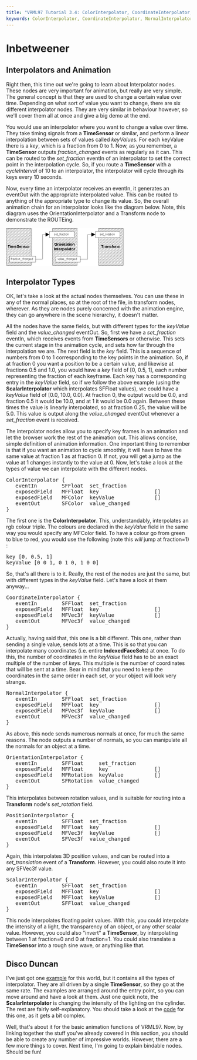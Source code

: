 ```yaml
---
title: "VRML97 Tutorial 3.4: ColorInterpolator, CoordinateInterpolator, NormalInterpolator, OrientationInterpolator, PositionInterpolator, ScalarInterpolator"
keywords: ColorInterpolator, CoordinateInterpolator, NormalInterpolator, OrientationInterpolator, PositionInterpolator, ScalarInterpolator, Interpolators, animation, 
---
```


# Inbetweener

## Interpolators and Animation

Right then, this time out we're going to learn about Interpolator nodes. These nodes are very important for animation, but really are very simple.
The general concept is that they are used to change a certain value over time. Depending on what sort of value you want to change, there are six different
interpolator nodes. They are very similar in behaviour however, so we'll cover them all at once and give a big demo at the end.


You would use an interpolator where you want to change a value over time. They take timing signals from a <STRONG>TimeSensor</STRONG> or similar, and perform a linear interpolation between
sets of values called <EM>keyValue</EM>s. For each keyValue there is a <EM>key</EM>, which is a fraction from 0 to 1. Now, as you remember, a <STRONG>TimeSensor</STRONG> outputs <EM>fraction_changed</EM> events as regularly
as it can. This can be routed to the <EM>set_fraction</EM> eventIn of an interpolator to set the correct point in the interpolation cycle. So, if you route a <STRONG>TimeSensor</STRONG> with a <EM>cycleInterval</EM> of 10 to an
interpolator, the interpolator will cycle through its keys every 10 seconds.


Now, every time an interpolator receives an eventIn, it generates an eventOut with the appropriate interpolated value. This can be routed to anything of the appropriate type to change its value. So, the overall animation chain
for an interpolator looks like the diagram below. Note, this diagram uses the OrientationInterpolator and a Transform node to demonstrate the ROUTEing.

<IMG SRC="../pics/interpolator.gif" WIDTH=320 HEIGHT=103 ALT="Interpolator">

## Interpolator Types</FONT>

OK, let's take a look at the actual nodes themselves. You can use these in any of the normal places, so at the root of the file, in transform nodes, wherever. As they are nodes purely concerned with the animation engine,
they can go anywhere in the scene hierarchy, it doesn't matter.


All the nodes have the same fields, but with different types for the <EM>keyValue</EM> field and the <EM>value_changed</EM> eventOut. So, first we have a <EM>set_fraction</EM> eventIn, which receives events from <STRONG>TimeSensors</STRONG> or otherwise. This sets the current stage in the animation cycle, 
and sets how far through the interpolation we are. The next field is the <EM>key</EM> field. This is a sequence of numbers from 0 to 1 corresponding to the key points in the animation. So, if at fraction 0 you want a position to be a certain value, and likewise at fractions 0.5 and 1.0, you would have 
a <EM>key</EM> field of [0, 0.5, 1], each number representing the fraction of each keyframe. Each key has a corresponding entry in the <EM>keyValue</EM> field, so if we follow the above example (using the <STRONG>ScalarInterpolator</STRONG> which interpolates SFFloat values), we could have a <EM>keyValue</EM> field of 
[0.0, 10.0, 0.0]. At fraction 0, the output would be 0.0, and fraction 0.5 it would be 10.0, and at 1 it would be 0.0 again. Between these times the value is linearly interpolated, so at fraction 0.25, the value will be 5.0. This value is output along the <EM>value_changed</EM> eventOut whenever a <EM>set_fraction</EM>
event is received.


The interpolator nodes allow you to specify key frames in an animation and let the browser work the rest of the animation out. This allows concise, simple definition of animation information. One important thing to remember is that if you want an animation to cycle smoothly, it will have to have the same value at fraction 1 as at fraction 0. If not,
you will get a jump as the value at 1 changes instantly to the value at 0. Now, let's take a look at the types of value we can interpolate with the different nodes.

<PRE>
ColorInterpolator {
   eventIn        SFFloat  set_fraction
   exposedField   MFFloat  key                  []
   exposedField   MFColor  keyValue             []
   eventOut       SFColor  value_changed
}
</PRE>

The first one is the <STRONG>ColorInterpolator</STRONG>. This, understandably, interpolates an rgb colour triple. The colours are declared in the <EM>keyValue</EM> field in the same way you would specify any MFColor field. To have a colour go from green to blue to red, you would use the following (note this <EM>will</EM> jump at fraction=1) :

<PRE>
key [0, 0.5, 1]
keyValue [0 0 1, 0 1 0, 1 0 0]
</PRE>

So, that's all there is to it. Really, the rest of the nodes are just the same, but with different types in the <EM>keyValue</EM> field. Let's have a look at them anyway...

<PRE>
CoordinateInterpolator {
   eventIn        SFFloat  set_fraction
   exposedField   MFFloat  key                  []
   exposedField   MFVec3f  keyValue             []
   eventOut       MFVec3f  value_changed
}
</PRE>

Actually, having said that, this one is a bit different. This one, rather than sending a single value, sends lots at a time. This is so that you can 
interpolate many coordinates (i.e. entire <STRONG>IndexedFaceSet</STRONG>s) at once. To do this, the number of coordinates in the <EM>keyValue</EM> field has to be an exact multiple of the
number of <EM>key</EM>s. This multiple is the number of coordinates that will be sent at a time. Bear in mind that you need to keep the coordinates in the same order in each set, or your object will look very strange.

<PRE>
NormalInterpolator {
   eventIn        SFFloat  set_fraction
   exposedField   MFFloat  key                  []
   exposedField   MFVec3f  keyValue             []
   eventOut       MFVec3f  value_changed
}
</PRE>

As above, this node sends numerous normals at once, for much the same reasons. The node outputs a number of normals, so you can manipulate all the normals for an object at a time.

<PRE>
OrientationInterpolator {
   eventIn        SFFloat     set_fraction
   exposedField   MFFloat     key               []
   exposedField   MFRotation  keyValue          []
   eventOut       SFRotation  value_changed
}
</PRE>

This interpolates between rotation values, and is suitable for routing into a <STRONG>Transform</STRONG> node's <EM>set_rotation</EM> field.

<PRE>
PositionInterpolator {
   eventIn        SFFloat  set_fraction
   exposedField   MFFloat  key                  []
   exposedField   MFVec3f  keyValue             []
   eventOut       SFVec3f  value_changed
}
</PRE>

Again, this interpolates 3D position values, and can be routed into a <EM>set_translation</EM> event of a <STRONG>Transform</STRONG>. However, you could also route it into any SFVec3f value.

<PRE>
ScalarInterpolator {
   eventIn        SFFloat  set_fraction
   exposedField   MFFloat  key                  []
   exposedField   MFFloat  keyValue             []
   eventOut       SFFloat  value_changed
}
</PRE>

This node interpolates floating point values. With this, you could interpolate the intensity of a light, the transparency of an object, or any other scalar value. However, you could also "invert" 
a <STRONG>TimeSensor</STRONG>, by interpolating between 1 at fraction=0 and 0 at fraction=1. You could also translate a <STRONG>TimeSensor</STRONG> into a rough sine wave, or anything like that.

## Disco Duncan

I've just got one <A HREF="../worlds/tut34.wrl" TARGET=_new>example</A> for this world, but it contains all the types of interpolator. They are all driven by a single <STRONG>TimeSensor</STRONG>, so they go at the same rate. The examples are arranged around the
entry point, so you can move around and have a look at them. Just one quick note, the <STRONG>ScalarInterpolator</STRONG> is changing the intensity of the lighting on the cylinder. The rest are fairly self-explanatory.
You should
take a look at the <A HREF="../source/tut34.html">code</A> for this one, as it gets a bit complex.


Well, that's about it for the basic animation functions of VRML97. Now, by linking together the stuff you've already
covered in this section, you should be able to create any number of impressive worlds. However, there are a few more
things to cover. Next time, I'm going to explain bindable nodes. Should be fun!
